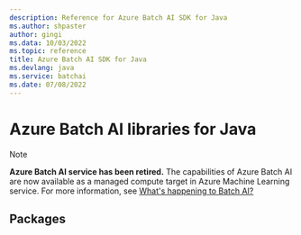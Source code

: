 ```yaml
---
description: Reference for Azure Batch AI SDK for Java
ms.author: shpaster
author: gingi
ms.data: 10/03/2022
ms.topic: reference
title: Azure Batch AI SDK for Java
ms.devlang: java
ms.service: batchai
ms.date: 07/08/2022
---
```

# Azure Batch AI libraries for Java

>[!Note]
>**Azure Batch AI service has been retired.** The capabilities of Azure Batch AI are now available as a managed compute target in Azure Machine Learning service. For more information, see [What's happening to Batch AI?](https://aka.ms/batchai-retirement)

## Packages